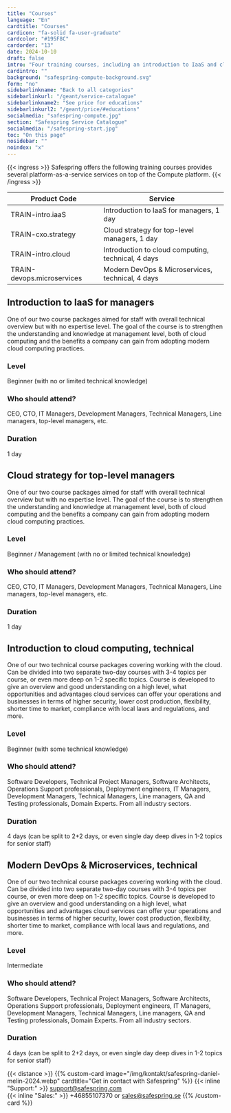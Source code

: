 ```yaml
---
title: "Courses"
language: "En"
cardtitle: "Courses"
cardicon: "fa-solid fa-user-graduate"
cardcolor: "#195F8C"
cardorder: "13"
date: 2024-10-10
draft: false
intro: "Four training courses, including an introduction to IaaS and cloud computing"
cardintro: ""
background: "safespring-compute-background.svg"
form: "no"
sidebarlinkname: "Back to all categories"
sidebarlinkurl: "/geant/service-catalogue"
sidebarlinkname2: "See price for educations"
sidebarlinkurl2: "/geant/price/#educations"
socialmedia: "safespring-compute.jpg"
section: "Safespring Service Catalogue"
socialmedia: "/safespring-start.jpg"
toc: "On this page"
nosidebar: ""
noindex: "x"
---
```


{{< ingress >}}
Safespring offers the following training courses provides several platform-as-a-service services on top of the Compute platform. 
{{< /ingress >}}

| Product Code               | Service                                              |
|----------------------------|------------------------------------------------------|
| TRAIN-intro.iaaS           | Introduction to IaaS for   managers, 1 day           |
| TRAIN-cxo.strategy         | Cloud strategy for top-level managers, 1 day         |
| TRAIN-intro.cloud          | Introduction to cloud   computing, technical, 4 days |
| TRAIN-devops.microservices | Modern DevOps & Microservices, technical, 4 days     |

## Introduction to IaaS for managers
One of our two course packages aimed for staff with overall technical overview but with no expertise level. The goal of the course is to strengthen the understanding and knowledge at management level, both of cloud computing and the benefits a company can gain from adopting modern cloud computing practices.
### Level	
Beginner (with no or limited technical knowledge)
### Who should attend?	
CEO, CTO, IT Managers, Development Managers, Technical Managers, Line managers, top-level managers, etc.
### Duration	
1 day
## Cloud strategy for top-level managers
One of our two course packages aimed for staff with overall technical overview but with no expertise level. The goal of the course is to strengthen the understanding and knowledge at management level, both of cloud computing and the benefits a company can gain from adopting modern cloud computing practices.
### Level	
Beginner / Management (with no or limited technical knowledge)
### Who should attend?	
CEO, CTO, IT Managers, Development Managers, Technical Managers, Line managers, top-level managers, etc.
### Duration	
1 day
## Introduction to cloud computing, technical
One of our two technical course packages covering working with the cloud. Can be divided into two separate two-day courses with 3-4 topics per course, or even more deep on 1-2 specific topics. Course is developed to give an overview and good understanding on a high level, what opportunities and advantages cloud services can offer your operations and businesses in terms of higher security, lower cost production, flexibility, shorter time to market, compliance with local laws and regulations, and more.
### Level	
Beginner (with some technical knowledge)
### Who should attend?	
Software Developers, Technical Project Managers, Software Architects, Operations Support professionals, Deployment engineers, IT Managers, Development Managers, Technical Managers, Line managers, QA and Testing professionals, Domain Experts. From all industry sectors.
### Duration	
4 days (can be split to 2+2 days, or even single day deep dives in 1-2 topics for senior staff)
## Modern DevOps & Microservices, technical
One of our two technical course packages covering working with the cloud. Can be divided into two separate two-day courses with 3-4 topics per course, or even more deep on 1-2 specific topics. Course is developed to give an overview and good understanding on a high level, what opportunities and advantages cloud services can offer your operations and businesses in terms of higher security, lower cost production, flexibility, shorter time to market, compliance with local laws and regulations, and more.
### Level
Intermediate
### Who should attend?	
Software Developers, Technical Project Managers, Software Architects, Operations Support professionals, Deployment engineers, IT Managers, Development Managers, Technical Managers, Line managers, QA and Testing professionals, Domain Experts. From all industry sectors.
### Duration
4 days (can be split to 2+2 days, or even single day deep dives in 1-2 topics for senior staff)

{{< distance >}}
{{% custom-card image="/img/kontakt/safespring-daniel-melin-2024.webp" cardtitle="Get in contact with Safespring" %}}
{{< inline "Support:" >}} support@safespring.com  
{{< inline "Sales:" >}} +46855107370 or sales@safespring.se
{{% /custom-card %}}
